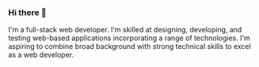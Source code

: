### Hi there 👋

I'm a full-stack web developer. I'm skilled at designing, developing, and testing web-based applications incorporating a range of technologies. I'm aspiring to combine broad background with strong technical skills to excel as a web developer.
